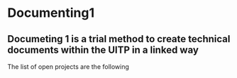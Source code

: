 # Documenting1

## Documeting 1 is a trial method to create technical documents within the UITP in a linked way

The list of open projects are the following



